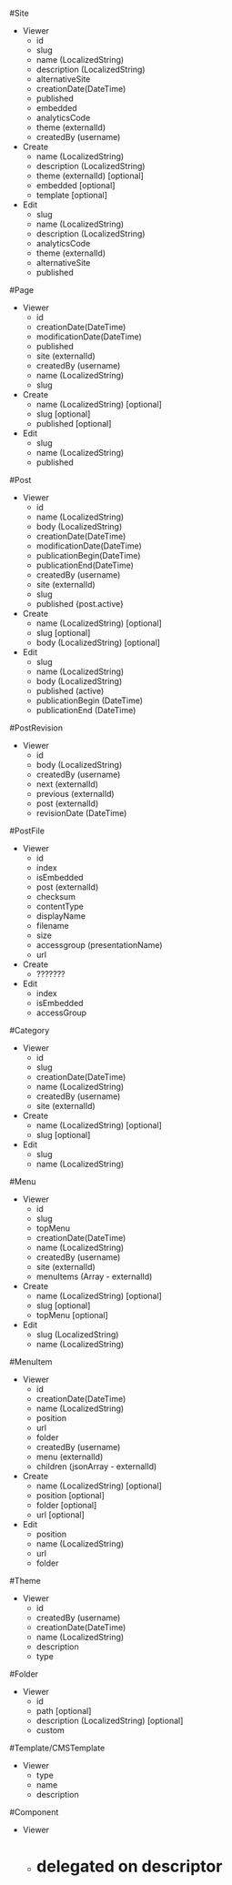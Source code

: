 #Site
* Viewer
    * id
    * slug
    * name (LocalizedString)
    * description (LocalizedString)
    * alternativeSite
    * creationDate(DateTime)
    * published
    * embedded
    * analyticsCode
    * theme (externalId)
    * createdBy (username)
* Create
    * name (LocalizedString)
    * description (LocalizedString)
    * theme (externalId) [optional]
    * embedded [optional]
    * template [optional]
* Edit
    * slug
    * name (LocalizedString)
    * description (LocalizedString)
    * analyticsCode
    * theme (externalId)
    * alternativeSite
    * published

#Page
* Viewer
    * id
    * creationDate(DateTime)
    * modificationDate(DateTime)
    * published
    * site (externalId)
    * createdBy (username)
    * name (LocalizedString)
    * slug
* Create
    * name (LocalizedString) [optional]
    * slug [optional]
    * published [optional]
* Edit
    * slug
    * name (LocalizedString)
    * published

#Post
* Viewer
    * id
    * name (LocalizedString)
    * body (LocalizedString)
    * creationDate(DateTime)
    * modificationDate(DateTime)
    * publicationBegin(DateTime)
    * publicationEnd(DateTime)
    * createdBy (username)
    * site (externalId)
    * slug
    * published {post.active}
* Create
    * name (LocalizedString) [optional]
    * slug [optional]
    * body (LocalizedString) [optional]
* Edit
    * slug
    * name (LocalizedString)
    * body (LocalizedString)
    * published (active)
    * publicationBegin (DateTime)
    * publicationEnd (DateTime)

#PostRevision
* Viewer
    * id
    * body (LocalizedString)
    * createdBy (username)
    * next (externalId)
    * previous (externalId)
    * post (externalId)
    * revisionDate (DateTime)

#PostFile
* Viewer
    * id
    * index
    * isEmbedded
    * post (externalId)
    * checksum
    * contentType
    * displayName
    * filename
    * size
    * accessgroup (presentationName)
    * url
* Create
    * ???????
* Edit
    * index
    * isEmbedded
    * accessGroup

#Category
* Viewer
    * id
    * slug
    * creationDate(DateTime)
    * name (LocalizedString)
    * createdBy (username)
    * site (externalId)
* Create
    * name (LocalizedString) [optional]
    * slug [optional]
* Edit
    * slug
    * name (LocalizedString)

#Menu
* Viewer
    * id
    * slug
    * topMenu
    * creationDate(DateTime)
    * name (LocalizedString)
    * createdBy (username)
    * site (externalId)
    * menuItems (Array - externalId)
* Create
    * name (LocalizedString) [optional]
    * slug [optional]
    * topMenu [optional]
* Edit
    * slug (LocalizedString)
    * name (LocalizedString)

#MenuItem
* Viewer
    * id
    * creationDate(DateTime)
    * name (LocalizedString)
    * position
    * url
    * folder
    * createdBy (username)
    * menu (externalId)
    * children (jsonArray - externalId)
* Create
    * name (LocalizedString) [optional]
    * position [optional]
    * folder [optional]
    * url [optional]
* Edit
    * position
    * name (LocalizedString)
    * url
    * folder

#Theme
* Viewer
    * id
    * createdBy (username)
    * creationDate(DateTime)
    * name (LocalizedString)
    * description
    * type

#Folder
* Viewer
   * id
   * path [optional]
   * description (LocalizedString) [optional]
   * custom

#Template/CMSTemplate
* Viewer 
   * type
   * name
   * description

#Component
* Viewer
   * # delegated on descriptor
